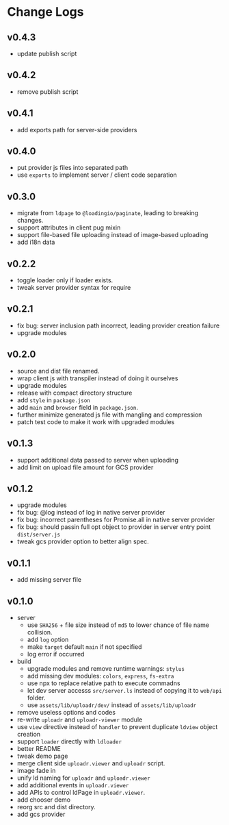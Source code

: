 # Change Logs

## v0.4.3

 - update publish script


## v0.4.2

 - remove publish script


## v0.4.1

 - add exports path for server-side providers


## v0.4.0

 - put provider js files into separated path
 - use `exports` to implement server / client code separation


## v0.3.0

 - migrate from `ldpage` to `@loadingio/paginate`, leading to breaking changes.
 - support attributes in client pug mixin
 - support file-based file uploading instead of image-based uploading
 - add i18n data


## v0.2.2

 - toggle loader only if loader exists.
 - tweak server provider syntax for require


## v0.2.1

 - fix bug: server inclusion path incorrect, leading provider creation failure
 - upgrade modules


## v0.2.0

 - source and dist file renamed.
 - wrap client js with transpiler instead of doing it ourselves
 - upgrade modules
 - release with compact directory structure
 - add `style` in `package.json`
 - add `main` and `browser` field in `package.json`.
 - further minimize generated js file with mangling and compression
 - patch test code to make it work with upgraded modules


## v0.1.3

 - support additional data passed to server when uploading
 - add limit on upload file amount for GCS provider


## v0.1.2

 - upgrade modules
 - fix bug: @log instead of log in native server provider
 - fix bug: incorrect parentheses for Promise.all in native server provider
 - fix bug: should passin full opt object to provider in server entry point `dist/server.js`
 - tweak gcs provider option to better align spec.


## v0.1.1

 - add missing server file


## v0.1.0

 - server
   - use `SHA256` + file size instead of `md5` to lower chance of file name collision.
   - add `log` option
   - make `target` default `main` if not specified
   - log error if occurred
 - build
   - upgrade modules and remove runtime warnings: `stylus`
   - add missing dev modules: `colors`, `express`, `fs-extra`
   - use npx to replace relative path to execute commadns
   - let dev server accesss `src/server.ls` instead of copying it to `web/api` folder.
   - use `assets/lib/uploadr/dev/` instead of `assets/lib/uploadr`
 - remove useless options and codes
 - re-write `uploadr` and `uploadr-viewer` module
 - use `view` directive instead of `handler` to prevent duplicate `ldview` object creation
 - support `loader` directly with `ldloader`
 - better README 
 - tweak demo page
 - merge client side `uploadr.viewer` and `uploadr` script.
 - image fade in
 - unify ld naming for `uploadr` and `uploadr.viewer`
 - add additional events in `uploadr.viewer`
 - add APIs to control ldPage in `uploadr.viewer`.
 - add chooser demo
 - reorg src and dist directory.
 - add gcs provider
